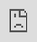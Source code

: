 ```yaml
---
layout: default
title: Contact
permalink: /contact/
---
```


# Contact Us

<div class="form-container">
  <h2>Get in Touch</h2>
  <p class="form-description">We'd love to hear from you! Fill out the form below, and we'll get back to you shortly.</p>

  <div class="google-map-container">
    <h3>Our Location</h3>
    <iframe 
      id="google-map" 
      class="google-map" 
      src="https://www.google.com/maps/embed/v1/place?key=AIzaSyCNCmAGyN4bJYu5qeLgbASzZafm-M5TA_o&amp;language=en&amp;zoom=16&amp;q=942%20Meldon%20Ave%20Donora%2C%20PA%2015033" 
      allowfullscreen 
      title="Location on map">
    </iframe>
  </div>

  <!-- Google Form Embed -->
  <div class="google-form">
    <iframe 
      width="100%" 
      height="100%" 
      frameborder="0" 
      src="https://docs.google.com/forms/d/e/1FAIpQLScjRTlq41Ca-Tizns-XS5b8ZffB26ux1gd63zPCvcY1J-7a9Q/viewform?embedded=true">
    </iframe>
  </div>
</div>

<style>
    .google-form {
        margin: 0;
        padding: 0;
        height: 100%;
        overflow: hidden;
        position: absolute;
        left: 0; 
        right: 0; 
        bottom: 0;
        top: 0; 
    }

    .google-map {
        width: 100%;
        height: 400px; /* Set height for the map */
        border: none;
        border-radius: 10px;
    }

    /* Form heading */
    .form-container h2 {
        font-family: 'Arial', sans-serif;
        font-size: 2rem;
        color: #333;
        text-align: center;
        margin-bottom: 10px;
    }

    /* Description text */
    .form-description {
        font-size: 1.2rem;
        color: #666;
        text-align: center;
        margin-bottom: 20px;
    }
</style>
